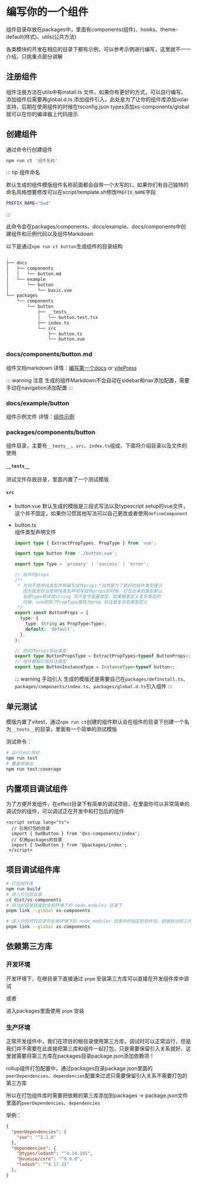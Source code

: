 # 编写你的一个组件

组件目录存放在packages中，里面有components(组件)、hooks、theme-default(样式)、utils(公共方法)

各类模块的开发在相应的目录下都有示例，可以参考示例进行编写，这里就不一一介绍，只挑重点部分讲解

## 注册组件

组件注册方法在utils中有install.ts 文件，如果你有更好的方式，可以自行编写。添加组件后需要再global.d.ts 添加组件引入，此处是为了让你的组件库添加volar支持，后期在使用组件的时候在tsconfig.json types添加xs-components/global就可以在你的编译器上代码提示

## 创建组件

通过命令行创建组件

``` bash
npm run ct '组件名称'
```

::: tip 组件命名

默认生成的组件模版组件名称前面都会自带一个大写的`I`，如果你们有自己独特的命名风格想要修改可以在script/template.sh修改`PREFIX_NAME`字段

``` bash
PREFIX_NAME="Swd"
```

:::

此命令会在packages/components、docs/example、docs/components中创建组件和示例代码以及组件Markdown

以下是通过`npm run ct button`生成组件的目录结构

``` bash
.
├── docs
│   ├── components
│   │   └── button.md
│   └── example
│       └── button
│           └── basic.vue
└── packages  
    └── components
        └── button
            ├── __tests__
            │   └── button.test.tsx
            ├── index.ts
            └── src
                ├── button.ts
                └── button.vue
```

### docs/components/button.md

组件文档markdown 详情：[编写第一个docs](./../docs/add-page.md) or [vitePress](https://vitepress.vuejs.org/guide/markdown)

::: warning 注意
生成的组件Markdown不会自动在sidebar和nav添加配置，需要手动在navigation添加配置
:::

### docs/example/button

组件示例文件 详情：[组件示例](./../docs/components.md)

### packages/components/button

组件目录，主要有`__tests__`、`src`、`index.ts`组成，下面将介绍目录以及文件的使用

#### `__tests__`

测试文件存放目录，里面内置了一个测试模版

#### `src`

- button.vue
  默认生成的模版是三段式写法以及typescript setup的vue文件，这个并不固定，如果你习惯其他写法可以自己更改或者使用`defineComponent`
- button.ts  
  组件类型声明文件

  ``` ts
  import type { ExtractPropTypes, PropType } from 'vue';

  import type button from './button.vue';

  export type Type = 'primary' | 'success' | 'error';

  // 组件的props
  /**
   * 为何不使用纯类型声明编写组件props？当然是为了更好的组件类型提示
     因为我发现当使用纯类型声明写组件props的时候，打包出来的类型默认
     会把type转译成string 而不是字面量类型，如果需要定义复杂类型的
     时候，vue提供了PropType属性为prop 标注更复杂的类型定义
   */
  export const ButtonProps = {
    type: {
      type: String as PropType<Type>,
      default: 'default',
    },
  };

  // 把组件props导出类型
  export type ButtonPropsType = ExtractPropTypes<typeof ButtonProps>;
  // 组件模板引用标注类型
  export type ButtonInstanceType = InstanceType<typeof button>;
  ```

  ::: warning 手动引入
  生成的模版还是需要自己在`packages/defInstall.ts`、`packages/components/index.ts`、`packages/global.d.ts`引入组件
  :::

## 单元测试

模版内置了vitest，通过`npm run ct`创建的组件默认会在组件的目录下创建一个名为`__tests__`的目录，里面有一个简单的测试模版

测试命令：

``` bash
# 运行test测试
npm run test
# 覆盖率输出
npm run test:coverage
```

## 内置项目调试组件

为了方便开发组件，在effect目录下有简单的调试项目，在里面你可以非常简单的调试你的组件，可以调试正在开发中和打包后的组件

``` vue
<script setup lang="ts">
  // 引用打包的目录
  import { SwdButton } from '@xs-components/index';
  // 引用packages的目录
  import { SwdButton } from '@packages/index';
 </script>
```

## 项目调试组件库

``` bash
# 打包组件库
npm run build
# 进入打包后目录
cd dist/xs-components
# 将当前目录链接到全局环境下的 node_modules 目录下
pnpm link --global xs-components

# 进入你的项目目录将全局环境下的 node_modules 目录中的指定的软件包，链接到当前工作目录下
pnpm link --global xs-components
```

## 依赖第三方库

### 开发环境

开发环境下，在根目录下直接通过 `pnpm` 安装第三方库可以直接在开发组件库中调试

或者

进入packages里面使用 `pnpm` 安装

### 生产环境

正常开发组件中，我们在项目的根目录使用第三方库，调试时可以正常运行，但是我们并不需要在此直接把第三库和组件一起打包，只是需要保留引入关系就好，这里就需要将第三方库在packages目录package.json添加依赖项！

rollup组件打包配置中，通过packages目录package.json里面的`peerDependencies`、`dependencies`配置来过滤只需要保留引入关系不需要打包的第三方库

所以在打包组件库时需要把依赖的第三库添加到packages -> package.json文件里面的`peerDependencies`、`dependencies`

举例：

``` json
{
  "peerDependencies": {
    "vue": "^3.2.0"
  },
  "dependencies": {
    "@types/lodash": "^4.14.191",
    "@vueuse/core": "^9.9.0",
    "lodash": "^4.17.21"
  },
}
```
